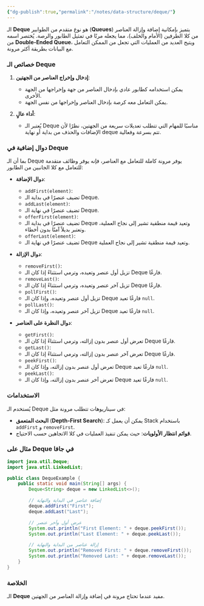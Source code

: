 ```yaml
---
{"dg-publish":true,"permalink":"/notes/data-structure/deque/"}
---
```


الـ **Deque** هو نوع متقدم من الطوابير (**Queues**) يتميز بإمكانية إضافة وإزالة العناصر من كلا الطرفين (الأمام والخلف)، مما يجعله مرنًا في تمثيل الطابور والرصة. يُختصر اسمه من **Double-Ended Queue**، ويتيح العديد من العمليات التي تجعل من الممكن التعامل مع البيانات بطريقة أكثر مرونة.

### خصائص الـ Deque

1. **إدخال وإخراج العناصر من الجهتين**: 
   - يمكن استخدامه كطابور عادي بإدخال العناصر من جهة وإخراجها من الجهة الأخرى.
   - يمكن التعامل معه كرصة بإدخال العناصر وإخراجها من نفس الجهة.
  
2. **أداء عالٍ**:
   - يُعتبر الـ Deque مناسبًا للمهام التي تتطلب تعديلات سريعة من الجهتين، نظرًا لأن الإضافات والحذف من بداية أو نهاية deque تتم بسرعة وفعالية.

### دوال إضافية في Deque

بما أن الـ Deque يوفر مرونة كاملة للتعامل مع العناصر، فإنه يوفر وظائف متقدمة للتعامل مع كلا الجانبين من الطابور:

- **دوال الإضافة**:
  - `addFirst(element)`:
  - تضيف عنصرًا في بداية الـ Deque.
  - `addLast(element)`:
  - تضيف عنصرًا في نهاية الـ Deque.
  - `offerFirst(element)`:
  - تضيف عنصرًا في بداية الـ Deque وتعيد قيمة منطقية تشير إلى نجاح العملية، وتعتبر بديلاً آمنًا بدون أخطاء.
  - `offerLast(element)`:
  - تضيف عنصرًا في نهاية الـ Deque وتعيد قيمة منطقية تشير إلى نجاح العملية.

- **دوال الإزالة**:
  - `removeFirst()`:
  - تزيل أول عنصر وتعيده، وترمي استثناءً إذا كان الـ Deque فارغًا.
  - `removeLast()`:
  - تزيل آخر عنصر وتعيده، وترمي استثناءً إذا كان الـ Deque فارغًا.
  - `pollFirst()`:
  - تزيل أول عنصر وتعيده، وإذا كان الـ Deque فارغًا تعيد `null`.
  - `pollLast()`:
  - تزيل آخر عنصر وتعيده، وإذا كان الـ Deque فارغًا تعيد `null`.

- **دوال النظرة على العناصر**:
  - `getFirst()`: 
  - تعرض أول عنصر بدون إزالته، وترمي استثناءً إذا كان الـ Deque فارغًا.
  - `getLast()`:
  - تعرض آخر عنصر بدون إزالته، وترمي استثناءً إذا كان الـ Deque فارغًا.
  - `peekFirst()`: 
  - تعرض أول عنصر بدون إزالته، وإذا كان الـ Deque فارغًا تعيد `null`.
  - `peekLast()`:
  - تعرض آخر عنصر بدون إزالته، وإذا كان الـ Deque فارغًا تعيد `null`.

### الاستخدامات

يُستخدم الـ Deque في سيناريوهات تتطلب مرونة مثل:
- **البحث المتعمق** (**Depth-First Search**): يمكن أن يعمل كـ Stack باستخدام `addFirst` و `removeFirst`.
- **قوائم انتظار الأولويات**: حيث يمكن تنفيذ العمليات في كلا الاتجاهين حسب الاحتياج.

### مثال على Deque في جافا
```java
import java.util.Deque;
import java.util.LinkedList;

public class DequeExample {
    public static void main(String[] args) {
        Deque<String> deque = new LinkedList<>();

        // إضافة عناصر في البداية والنهاية
        deque.addFirst("First");
        deque.addLast("Last");

        // عرض أول وآخر عنصر
        System.out.println("First Element: " + deque.peekFirst());
        System.out.println("Last Element: " + deque.peekLast());

        // إزالة عناصر من البداية والنهاية
        System.out.println("Removed First: " + deque.removeFirst());
        System.out.println("Removed Last: " + deque.removeLast());
    }
}
```

### الخلاصة

الـ **Deque** مفيد عندما تحتاج مرونة في إضافة وإزالة العناصر من الجهتين.
